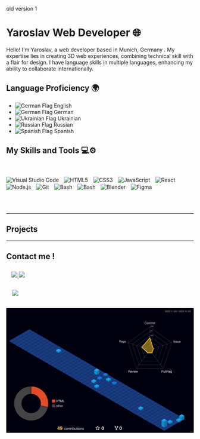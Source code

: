 old version 1 
# Yaroslav Web Developer 🌐


Hello! I'm Yaroslav, a web developer based in Munich, Germany . My expertise lies in creating 3D web experiences, combining technical skill with a flair for design. I have language skills in multiple languages, enhancing my ability to collaborate internationally.


## Language Proficiency 🌍
<td>
        <ul>
            <li><img  src="https://flagcdn.com/gb.svg" alt="German Flag" style="width: 20px;"> English</li>
            <li><img src="https://cdnjs.cloudflare.com/ajax/libs/flag-icons/7.0.2/flags/4x3/de.svg" alt="German Flag" style="width: 20px;"> German</li>
            <li><img src="https://flagcdn.com/ua.svg" style="width: 20px;" alt="Ukrainian Flag"> Ukrainian</li>
            <li><img src="https://cdnjs.cloudflare.com/ajax/libs/flag-icons/7.0.2/flags/4x3/ru.svg" alt="Russian Flag" style="width: 20px;"> Russian</li>
            <li><img src="https://flagcdn.com/es.svg" style="width: 20px;" alt="Spanish Flag"> Spanish</li>
        </ul>
    </td> 

## My Skills and Tools 💻⚙️

<br>

<p>
    <img align="center" alt="Visual Studio Code" Title="VsCode" width="26px" src="https://cdn.jsdelivr.net/gh/devicons/devicon/icons/vscode/vscode-original.svg" style="padding-right:10px;" />
    <img align="center" alt="HTML5" Title="HTML" width="26px" src="https://cdn.jsdelivr.net/gh/devicons/devicon/icons/html5/html5-original.svg" style="padding-right:10px;" />
    <img align="center" alt="CSS3" Title="CSS" width="26px" src="https://cdn.jsdelivr.net/gh/devicons/devicon/icons/css3/css3-original.svg" style="padding-right:10px;" />
    <img align="center" alt="JavaScript"Title="JavaScript" width="26px" src="https://cdn.jsdelivr.net/gh/devicons/devicon/icons/javascript/javascript-original.svg" style="padding-right:10px;" />
    <img align="center" alt="React" Title="React" width="26px" src="https://cdn.jsdelivr.net/gh/devicons/devicon/icons/react/react-original.svg" style="padding-right:10px;" />
    <img align="center" alt="Node.js" Title="Node.js" width="26px" src="https://cdn.jsdelivr.net/gh/devicons/devicon/icons/nodejs/nodejs-original.svg" style="padding-right:10px;" />
    <img align="center" alt="Git" Title="Git" width="26px" src="https://cdn.jsdelivr.net/gh/devicons/devicon/icons/git/git-original.svg" style="padding-right:10px;" />
    <img align="center" alt="Bash" Title="Bash" width="26px" src="https://cdn.jsdelivr.net/gh/devicons/devicon/icons/bash/bash-original.svg" style="padding-right:10px;" />
    <img align="center" alt="Bash" Title="Photoshop" width="26px" src="https://cdn.jsdelivr.net/gh/devicons/devicon/icons/photoshop/photoshop-plain.svg" style="padding-right:10px;" />
    <img align="center" alt="Blender" Title="Blender" width="26px" src="https://cdn.jsdelivr.net/gh/devicons/devicon/icons/blender/blender-original.svg" style="padding-right:10px;" />
    <img align="center" alt="Figma" Title="Figma" width="26px" src="https://cdn.jsdelivr.net/gh/devicons/devicon/icons/figma/figma-original.svg" style="padding-right:10px;" />
</p>
<br>
<br>


          
---
## Projects

---

## Contact me ! 



<a href="https://t.me/mu_ukraine">
        <img src="https://cdnjs.cloudflare.com/ajax/libs/boxicons/2.1.4/svg/logos/bxl-telegram.svg" style="width:40px; margin-left: 14px; margin-top: 10px">


<a href="mailto:yar.mansens@gmail.com">
    <img src="https://www.cdnlogo.com/logos/g/93/gmail.svg" style="width:70px">
</a>

 <a href="https://www.linkedin.com/in/yaroslav-gubich-0476382a0"><img src="https://cdn.jsdelivr.net/gh/devicons/devicon/icons/linkedin/linkedin-original.svg" style="width:35px; margin: 16px"/></a>







![Profile Night View](https://raw.githubusercontent.com/yaroslavgubich/yaroslavgubich/8d0c552fadb1b07fc677138c815c3bfbf74379f4/profile-3d-contrib/profile-night-view.svg)


<!--
**yaroslavgubich/yaroslavgubich** is a ✨ _special_ ✨ repository because its `README.md` (this file) appears on your GitHub profile.

Here are some ideas to get you started:

- 🔭 I’m currently working on ...
- 🌱 I’m currently learning ...
- 👯 I’m looking to collaborate on ...
- 🤔 I’m looking for help with ...
- 💬 Ask me about ...
- 📫 How to reach me: ...
- 😄 Pronouns: ...
- ⚡ Fun fact: ...
-->
